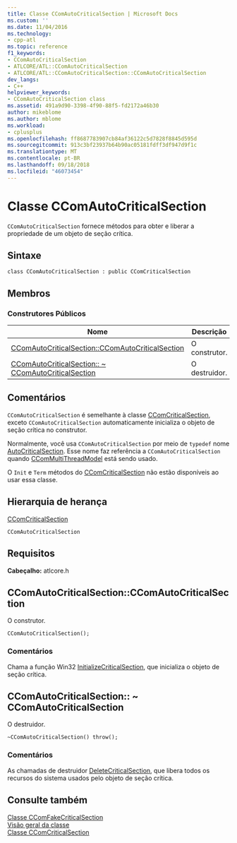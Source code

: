 ```yaml
---
title: Classe CComAutoCriticalSection | Microsoft Docs
ms.custom: ''
ms.date: 11/04/2016
ms.technology:
- cpp-atl
ms.topic: reference
f1_keywords:
- CComAutoCriticalSection
- ATLCORE/ATL::CComAutoCriticalSection
- ATLCORE/ATL::CComAutoCriticalSection::CComAutoCriticalSection
dev_langs:
- C++
helpviewer_keywords:
- CComAutoCriticalSection class
ms.assetid: 491a9d90-3398-4f90-88f5-fd2172a46b30
author: mikeblome
ms.author: mblome
ms.workload:
- cplusplus
ms.openlocfilehash: ff8687783907cb84af36122c5d7828f8845d595d
ms.sourcegitcommit: 913c3bf23937b64b90ac05181fdff3df947d9f1c
ms.translationtype: MT
ms.contentlocale: pt-BR
ms.lasthandoff: 09/18/2018
ms.locfileid: "46073454"
---
```

# <a name="ccomautocriticalsection-class"></a>Classe CComAutoCriticalSection

`CComAutoCriticalSection` fornece métodos para obter e liberar a propriedade de um objeto de seção crítica.

## <a name="syntax"></a>Sintaxe

```
class CComAutoCriticalSection : public CComCriticalSection
```

## <a name="members"></a>Membros

### <a name="public-constructors"></a>Construtores Públicos

|Nome|Descrição|
|----------|-----------------|
|[CComAutoCriticalSection::CComAutoCriticalSection](#ccomautocriticalsection)|O construtor.|
|[CComAutoCriticalSection:: ~ CComAutoCriticalSection](#dtor)|O destruidor.|

## <a name="remarks"></a>Comentários

`CComAutoCriticalSection` é semelhante à classe [CComCriticalSection](../../atl/reference/ccomcriticalsection-class.md), exceto `CComAutoCriticalSection` automaticamente inicializa o objeto de seção crítica no construtor.

Normalmente, você usa `CComAutoCriticalSection` por meio de `typedef` nome [AutoCriticalSection](ccommultithreadmodel-class.md#autocriticalsection). Esse nome faz referência a `CComAutoCriticalSection` quando [CComMultiThreadModel](../../atl/reference/ccommultithreadmodel-class.md) está sendo usado.  

O `Init` e `Term` métodos do [CComCriticalSection](../../atl/reference/ccomcriticalsection-class.md) não estão disponíveis ao usar essa classe.

## <a name="inheritance-hierarchy"></a>Hierarquia de herança

[CComCriticalSection](../../atl/reference/ccomcriticalsection-class.md)

`CComAutoCriticalSection`

## <a name="requirements"></a>Requisitos

**Cabeçalho:** atlcore.h

##  <a name="ccomautocriticalsection"></a>  CComAutoCriticalSection::CComAutoCriticalSection

O construtor.

```
CComAutoCriticalSection();
```

### <a name="remarks"></a>Comentários

Chama a função Win32 [InitializeCriticalSection](/windows/desktop/api/synchapi/nf-synchapi-initializecriticalsection), que inicializa o objeto de seção crítica.

##  <a name="dtor"></a>  CComAutoCriticalSection:: ~ CComAutoCriticalSection

O destruidor.

```
~CComAutoCriticalSection() throw();
```

### <a name="remarks"></a>Comentários

As chamadas de destruidor [DeleteCriticalSection](/windows/desktop/api/synchapi/nf-synchapi-deletecriticalsection), que libera todos os recursos do sistema usados pelo objeto de seção crítica.

## <a name="see-also"></a>Consulte também

[Classe CComFakeCriticalSection](../../atl/reference/ccomfakecriticalsection-class.md)<br/>
[Visão geral da classe](../../atl/atl-class-overview.md)<br/>
[Classe CComCriticalSection](../../atl/reference/ccomcriticalsection-class.md)
